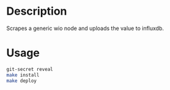 # Description

Scrapes a generic wio node and uploads the value to influxdb.

# Usage

```bash
git-secret reveal
make install
make deploy 
```
